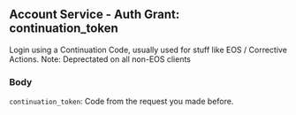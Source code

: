 ## Account Service - Auth Grant: continuation_token

Login using a Continuation Code, usually used for stuff like EOS / Corrective Actions.
Note: Deprectated on all non-EOS clients

### Body

`continuation_token`: Code from the request you made before.
